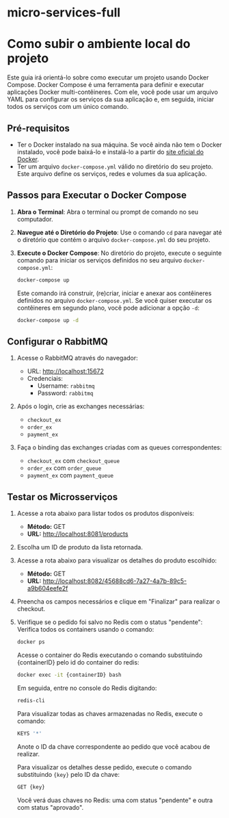 # micro-services-full

# Como subir o ambiente local do projeto

Este guia irá orientá-lo sobre como executar um projeto usando Docker Compose. Docker Compose é uma ferramenta para definir e executar aplicações Docker multi-contêineres. Com ele, você pode usar um arquivo YAML para configurar os serviços da sua aplicação e, em seguida, iniciar todos os serviços com um único comando.

## Pré-requisitos

- Ter o Docker instalado na sua máquina. Se você ainda não tem o Docker instalado, você pode baixá-lo e instalá-lo a partir do [site oficial do Docker](https://www.docker.com/products/docker-desktop).
- Ter um arquivo `docker-compose.yml` válido no diretório do seu projeto. Este arquivo define os serviços, redes e volumes da sua aplicação.

## Passos para Executar o Docker Compose

1. **Abra o Terminal**: Abra o terminal ou prompt de comando no seu computador.

2. **Navegue até o Diretório do Projeto**: Use o comando `cd` para navegar até o diretório que contém o arquivo `docker-compose.yml` do seu projeto.



3. **Execute o Docker Compose**: No diretório do projeto, execute o seguinte comando para iniciar os serviços definidos no seu arquivo `docker-compose.yml`:
    ```bash
    docker-compose up
    ```


    Este comando irá construir, (re)criar, iniciar e anexar aos contêineres definidos no arquivo `docker-compose.yml`. Se você quiser executar os contêineres em segundo plano, você pode adicionar a opção `-d`:
    ```bash
    docker-compose up -d
    ```
## Configurar o RabbitMQ

1. Acesse o RabbitMQ através do navegador:
   - URL: [http://localhost:15672](http://localhost:15672)
   - Credenciais: 
     - Username: `rabbitmq`
     - Password: `rabbitmq`

2. Após o login, crie as exchanges necessárias:
   - `checkout_ex`
   - `order_ex`
   - `payment_ex`

3. Faça o binding das exchanges criadas com as queues correspondentes:
   - `checkout_ex` com `checkout_queue`
   - `order_ex` com `order_queue`
   - `payment_ex` com `payment_queue`

## Testar os Microsserviços

1. Acesse a rota abaixo para listar todos os produtos disponíveis:
   - **Método:** GET
   - **URL:** [http://localhost:8081/products](http://localhost:8081/products)

2. Escolha um ID de produto da lista retornada.

3. Acesse a rota abaixo para visualizar os detalhes do produto escolhido:
   - **Método:** GET
   - **URL:** [http://localhost:8082/45688cd6-7a27-4a7b-89c5-a9b604eefe2f](http://localhost:8082/45688cd6-7a27-4a7b-89c5-a9b604eefe2f)

4. Preencha os campos necessários e clique em "Finalizar" para realizar o checkout.

5. Verifique se o pedido foi salvo no Redis com o status "pendente":
    Verifica todos os containers usando o comando:
    ```bash
    docker ps
    ```
    Acesse o container do Redis executando o comando substituindo {containerID} pelo id do container do redis:
     ```bash
     docker exec -it {containerID} bash
     ```
    Em seguida, entre no console do Redis digitando:
     ```bash
     redis-cli
     ```
    Para visualizar todas as chaves armazenadas no Redis, execute o comando:
     ```bash
     KEYS '*'
     ```
    Anote o ID da chave correspondente ao pedido que você acabou de realizar.

    Para visualizar os detalhes desse pedido, execute o comando substituindo `{key}` pelo ID da chave:
     ```bash
     GET {key}
     ```
    Você verá duas chaves no Redis: uma com status "pendente" e outra com status "aprovado".